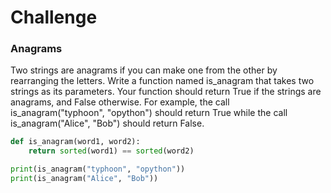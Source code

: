# Challenge
### Anagrams

Two strings are anagrams if you can make one from the other by rearranging the letters.
Write a function named is_anagram that takes two strings as its parameters. Your function should return True if the strings are anagrams, and False otherwise.
For example, the call is_anagram("typhoon", "opython") should return True while the call is_anagram("Alice", "Bob") should return False.

```py
def is_anagram(word1, word2):
    return sorted(word1) == sorted(word2)

print(is_anagram("typhoon", "opython"))  
print(is_anagram("Alice", "Bob"))        
```


